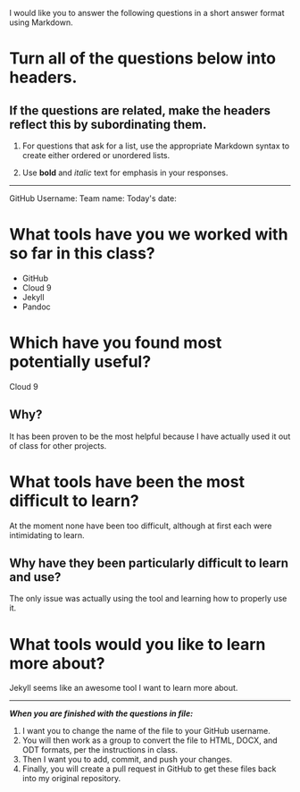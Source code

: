 I would like you to answer the following questions in a short answer format using Markdown. 

# Turn all of the questions below into headers. 

## If the questions are related, make the headers reflect this by subordinating them.  

1. For questions that ask for a list, use the appropriate Markdown syntax to create either ordered or unordered lists. 

2. Use **bold** and *italic* text for emphasis in your responses.

* * *

GitHub Username: 
Team name: 
Today's date: 

# What tools have you we worked with so far in this class?
* GitHub
* Cloud 9
* Jekyll
* Pandoc

# Which have you found most potentially useful? 

Cloud 9

## Why? 
    
It has been proven to be the most helpful because I have actually used it out of class for other projects.

# What tools have been the most difficult to learn? 
    
At the moment none have been too difficult, although at first each were intimidating to learn. 

## Why have they been particularly difficult to learn and use?

The only issue was actually using the tool and learning how to properly use it. 

# What tools would you like to learn more about?

Jekyll seems like an awesome tool I want to learn more about. 

* * * 

***When you are finished with the questions in file:*** 

1. I want you to change the name of the file to your GitHub username. 
2. You will then work as a group to convert the file to HTML, DOCX, and ODT formats, per the instructions in  class. 
3. Then I want you to add, commit, and push your changes. 
4. Finally, you will create a pull request in GitHub to get these files back into my original repository. 